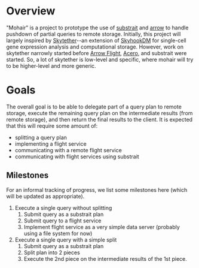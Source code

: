 # Overview

"Mohair" is a project to prototype the use of [substrait][web-substrait] and
[arrow][web-arrow] to handle pushdown of partial queries to remote storage. Initially,
this project will largely inspired by [Skytether][repo-skytether]--an extension of
[SkyhookDM][repo-skyhookdm] for single-cell gene expression analysis and computational
storage. However, work on skytether narrowly started before [Arrow Flight][docs-flight],
[Acero][docs-acero], and substrait were started. So, a lot of skytether is low-level and
specific, where mohair will try to be higher-level and more generic.

# Goals

The overall goal is to be able to delegate part of a query plan to remote storage, execute
the remaining query plan on the intermediate results (from remote storage), and then
return the final results to the client. It is expected that this will require some amount
of:
* splitting a query plan
* implementing a flight service
* communicating with a remote flight service
* communicating with flight services using substrait

## Milestones

For an informal tracking of progress, we list some milestones here (which will be updated
as appropriate).

1. Execute a single query without splitting
   1. Submit query as a substrait plan
   2. Submit query to a flight service
   3. Implement flight service as a very simple data server (probably using a file system
      for now)
2. Execute a single query with a simple split
   1. Submit query as a substrait plan
   2. Split plan into 2 pieces
   3. Execute the 2nd piece on the intermediate results of the 1st piece.


<!-- resources -->
[web-substrait]:  https://substrait.io/
[web-arrow]:      https://arrow.apache.org/
[web-duckdb]:     https://duckdb.org/
[web-homebrew]:   https://brew.sh/
[web-meson]:      https://mesonbuild.com/
[web-poetry]:     https://python-poetry.org/

[docs-flight]:    https://arrow.apache.org/docs/format/Flight.html
[docs-acero]:     https://arrow.apache.org/docs/cpp/streaming_execution.html
[docs-tap]:       https://docs.brew.sh/How-to-Create-and-Maintain-a-Tap

[repo-skytether]: https://gitlab.com/skyhookdm/skytether-singlecell
[repo-skyhookdm]: https://github.com/uccross/skyhookdm-ceph-cls
[repo-hatchery]:  https://github.com/drin/homebrew-hatchery

[issues-mohair]:  https://github.com/drin/mohair/issues

[formula-mohair]: https://github.com/drin/homebrew-hatchery/blob/mainline/Formula/skytether-mohair.rb
